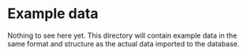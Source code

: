 # Example data

Nothing to see here yet.
This directory will contain example data in the same format and structure as the actual data imported to the database.

